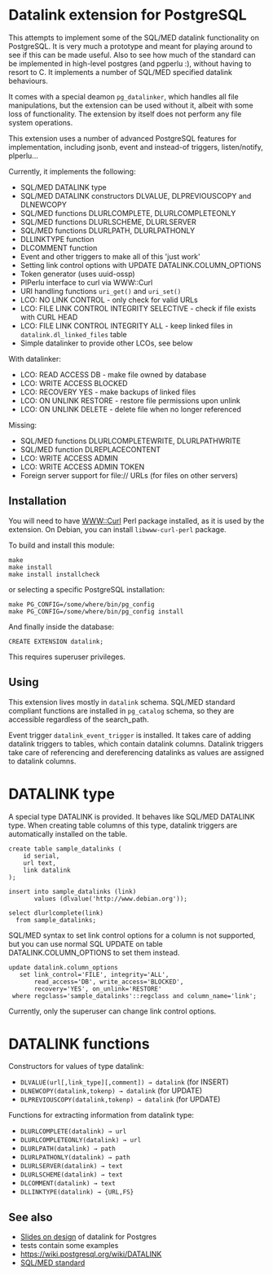 Datalink extension for PostgreSQL
=================================

This attempts to implement some of the SQL/MED datalink functionality on PostgreSQL.
It is very much a prototype and meant for playing around to see if this can be made useful.
Also to see how much of the standard can be implemented in high-level postgres (and pgperlu :), 
without having to resort to C. It implements a number of SQL/MED specified datalink behaviours.

It comes with a special deamon `pg_datalinker`, which handles all file manipulations,
but the extension can be used without it, albeit with some loss of functionality.
The extension by itself does not perform any file system operations. 

This extension uses a number of advanced PostgreSQL features for implementation,
including jsonb, event and instead-of triggers, listen/notify, plperlu...
 
Currently, it implements the following:
- SQL/MED DATALINK type
- SQL/MED DATALINK constructors DLVALUE, DLPREVIOUSCOPY and DLNEWCOPY
- SQL/MED functions DLURLCOMPLETE, DLURLCOMPLETEONLY
- SQL/MED functions DLURLSCHEME, DLURLSERVER
- SQL/MED functions DLURLPATH, DLURLPATHONLY
- DLLINKTYPE function
- DLCOMMENT function
- Event and other triggers to make all of this 'just work'
- Setting link control options with UPDATE DATALINK.COLUMN_OPTIONS
- Token generator (uses uuid-ossp)
- PlPerlu interface to curl via WWW::Curl
- URI handling functions `uri_get()` and `uri_set()`
- LCO: NO LINK CONTROL - only check for valid URLs
- LCO: FILE LINK CONTROL INTEGRITY SELECTIVE - check if file exists with CURL HEAD
- LCO: FILE LINK CONTROL INTEGRITY ALL - keep linked files in `datalink.dl_linked_files` table
- Simple datalinker to provide other LCOs, see below

With datalinker:
- LCO: READ ACCESS DB - make file owned by database
- LCO: WRITE ACCESS BLOCKED
- LCO: RECOVERY YES - make backups of linked files
- LCO: ON UNLINK RESTORE - restore file permissions upon unlink
- LCO: ON UNLINK DELETE - delete file when no longer referenced

Missing:
- SQL/MED functions DLURLCOMPLETEWRITE, DLURLPATHWRITE
- SQL/MED function DLREPLACECONTENT
- LCO: WRITE ACCESS ADMIN
- LCO: WRITE ACCESS ADMIN TOKEN
- Foreign server support for file:// URLs (for files on other servers)

Installation
------------

You will need to have 
[WWW::Curl](http://search.cpan.org/~szbalint/WWW-Curl-4.17/lib/WWW/Curl.pm#WWW::Curl::Easy) 
Perl package installed, as it is used by the extension.
On Debian, you can install `libwww-curl-perl` package.

To build and install this module:

    make
    make install
    make install installcheck

or selecting a specific PostgreSQL installation:

    make PG_CONFIG=/some/where/bin/pg_config
    make PG_CONFIG=/some/where/bin/pg_config install

And finally inside the database:

    CREATE EXTENSION datalink;

This requires superuser privileges.

Using
-----

This extension lives mostly in `datalink` schema.
SQL/MED standard compliant functions are installed in `pg_catalog` schema, 
so they are accessible regardless of the search_path.

Event trigger `datalink_event_trigger` is installed. 
It takes care of adding datalink triggers to tables, which contain datalink columns.
Datalink triggers take care of referencing and dereferencing datalinks 
as values are assigned to datalink columns.

DATALINK type
=============

A special type DATALINK is provided. 
It behaves like SQL/MED DATALINK type.
When creating table columns of this type, 
datalink triggers are automatically installed on the table.

    create table sample_datalinks (
    	id serial,
    	url text,
    	link datalink
    );
    
    insert into sample_datalinks (link)
           values (dlvalue('http://www.debian.org'));
            
    select dlurlcomplete(link)
      from sample_datalinks;


SQL/MED syntax to set link control options for a column is not supported,
but you can use normal SQL UPDATE on table DATALINK.COLUMN_OPTIONS
to set them instead.

    update datalink.column_options
       set link_control='FILE', integrity='ALL',
           read_access='DB', write_access='BLOCKED',
           recovery='YES', on_unlink='RESTORE'
     where regclass='sample_datalinks'::regclass and column_name='link';

Currently, only the superuser can change link control options.
            
DATALINK functions
==================

Constructors for values of type datalink:

- `DLVALUE(url[,link_type][,comment]) → datalink` (for INSERT)
- `DLNEWCOPY(datalink,tokenp) → datalink` (for UPDATE)
- `DLPREVIOUSCOPY(datalink,tokenp) → datalink` (for UPDATE)

Functions for extracting information from datalink type:

- `DLURLCOMPLETE(datalink) → url`
- `DLURLCOMPLETEONLY(datalink) → url`
- `DLURLPATH(datalink) → path`
- `DLURLPATHONLY(datalink) → path`
- `DLURLSERVER(datalink) → text`
- `DLURLSCHEME(datalink) → text`
- `DLCOMMENT(datalink) → text`
- `DLLINKTYPE(datalink) → {URL,FS}`

See also
--------
- [Slides on design](docs/datalink.pdf) of datalink for Postgres
- tests contain some examples
- https://wiki.postgresql.org/wiki/DATALINK
- [SQL/MED standard](http://www.wiscorp.com/sql20nn.zip)

